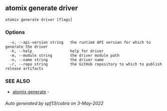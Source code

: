 ## atomix generate driver



```
atomix generate driver [flags]
```

### Options

```
  -v, --api-version string   the runtime API version for which to generate the driver
  -h, --help                 help for driver
  -m, --module string        the driver module path
  -n, --name string          the driver name
  -r, --repo string          the GitHub repository to which to publish release artifacts
```

### SEE ALSO

* [atomix generate](atomix_generate.md)	 - 

###### Auto generated by spf13/cobra on 3-May-2022

